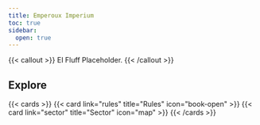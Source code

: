 ```yaml
---
title: Emperoux Imperium
toc: true
sidebar:
  open: true
---
```

{{< callout >}}
  EI Fluff Placeholder.
{{< /callout >}}

## Explore

{{< cards >}}
  {{< card link="rules" title="Rules" icon="book-open" >}}
  {{< card link="sector" title="Sector" icon="map" >}}
{{< /cards >}}
